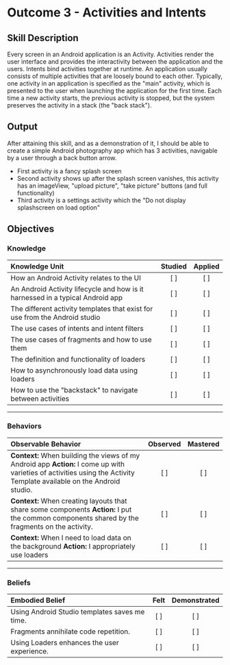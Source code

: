 # Outcome 3 - Activities and Intents

## Skill Description
Every screen in an Android application is an Activity. Activities render the user interface and provides the interactivity between the application and the users. Intents bind activities together at runtime. An application usually consists of multiple activities that are loosely bound to each other. Typically, one activity in an application is specified as the "main" activity, which is presented to the user when launching the application for the first time.  Each time a new activity starts, the previous activity is stopped, but the system preserves the activity in a stack (the "back stack").

## Output
After attaining this skill, and as a demonstration of it, I should be able to create a simple Android photography app which has 3 activities, navigable by a user through a back button arrow.
  - First activity is a fancy splash screen
  - Second activity shows up after the splash screen vanishes, this activity has an imageView, "upload picture", "take picture" buttons (and full functionality)
  - Third activity is a settings activity which the "Do not display splashscreen on load option"

## Objectives

### Knowledge

| Knowledge Unit   |      Studied      | Applied |
|:-------------|:------------------:|:--------:|
| How an Android Activity relates to the UI| [ ] | [ ] |
| An Android Activity lifecycle and how is it harnessed in a typical Android app | [ ] | [ ] |
| The different activity templates that exist for use from the Android studio| [ ] | [ ] |
| The use cases of intents and intent filters| [ ] | [ ] |
| The use cases of fragments and how to use them| [ ] | [ ] |
| The definition and functionality of loaders | [ ] | [ ] |
| How to asynchronously load data using loaders| [ ] | [ ] |
| How to use the "backstack" to navigate between activities | [ ] | [ ] |

----------

### Behaviors

| Observable Behavior   |      Observed      | Mastered |
|:-------------|:------------------:|:--------:|
| **Context:** When building the views of my Android app **Action:** I come up with varieties of activities using the Activity Template available on the Android studio.| [ ] | [ ]  |
| **Context:**  When creating layouts that share some components  **Action:** I put the common components shared by the fragments on the activity. |   [ ]   |   [ ] |
| **Context:** When I need to load data on the background **Action:** I appropriately use loaders | [ ] | [ ]  |

----------

### Beliefs

| Embodied Belief   |      Felt      | Demonstrated |
|:-------------|:------------------:|:--------:|
| Using Android Studio templates saves me time.| [ ] | [ ]  |
| Fragments annihilate code repetition. |   [ ]   |   [ ] |
| Using Loaders enhances the user experience.  |   [ ]   |   [ ] |
